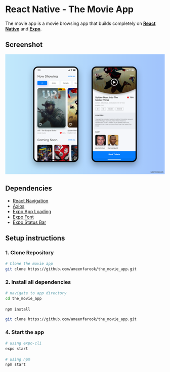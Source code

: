 # React Native - The Movie App

The movie app is a movie browsing app that builds completely on [**React Native**](https://reactnative.dev/) and [**Expo**](https://expo.io).

## Screenshot

![screenshots of the movie app](/screenshot/movie_ui_design.png)

## Dependencies

- [React Navigation](https://reactnavigation.org/)
- [Axios](https://axios-http.com/)
- [Expo App Loading](https://docs.expo.io/versions/latest/sdk/app-loading/)
- [Expo Font](https://docs.expo.io/versions/latest/sdk/font/)
- [Expo Status Bar](https://docs.expo.io/versions/latest/sdk/status-bar/)

## Setup instructions

### 1. Clone Repository

```sh
# Clone the movie app
git clone https://github.com/ameenfarook/the_movie_app.git
```

### 2. Install all dependencies

```sh
# navigate to app directory
cd the_movie_app

npm install
```

```sh
git clone https://github.com/ameenfarook/the_movie_app.git
```

### 4. Start the app

```sh
# using expo-cli
expo start

# using npm
npm start
```
